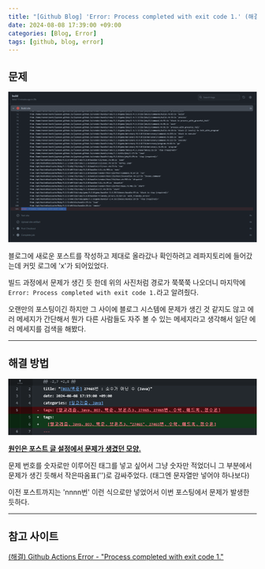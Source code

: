 ```yaml
---
title: "[Github Blog] 'Error: Process completed with exit code 1.' (해결)"
date: 2024-08-08 17:39:00 +09:00
categories: [Blog, Error]
tags: [github, blog, error]
---
```


## **문제**

![image](/assets/img/posts_img/2024-08-08-blog-01.png)

블로그에 새로운 포스트를 작성하고 제대로 올라갔나 확인하려고 레파지토리에 들어갔는데 커밋 로그에 'x'가 되어있었다.

빌드 과정에서 문제가 생긴 듯 한데 위의 사진처럼 경로가 쭉쭉쭉 나오더니 마지막에 `Error: Process completed with exit code 1.`라고 알려줬다.

오랜만의 포스팅이긴 하지만 그 사이에 블로그 시스템에 문제가 생긴 것 같지도 않고 에러 메세지가 간단해서 뭔가 다른 사람들도 자주 볼 수 있는 메세지라고 생각해서 일단 에러 메세지를 검색을 해봤다.

---

## **해결 방법**

![image](/assets/img/posts_img/2024-08-08-blog-02.png)

**<U>원인은 포스트 글 설정에서 문제가 생겼던 모양.</U>**

문제 번호를 숫자로만 이루어진 태그를 넣고 싶어서 그냥 숫자만 적었더니 그 부분에서 문제가 생긴 듯해서 작은따옴표('')로 감싸주었다. (태그엔 문자열만 넣어야 하나보다)

이전 포스트까지는 'nnnn번' 이런 식으로만 넣었어서 이번 포스팅에서 문제가 발생한 듯하다.

---

## **참고 사이트**

<a href="https://cometj03.github.io/posts/github-actions-process-completed-exitcode1/">(해결) Github Actions Error - "Process completed with exit code 1."</a>
